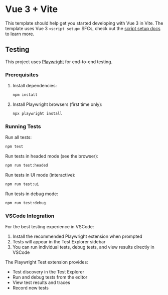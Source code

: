 # Vue 3 + Vite

This template should help get you started developing with Vue 3 in Vite. The template uses Vue 3 `<script setup>` SFCs, check out the [script setup docs](https://v3.vuejs.org/api/sfc-script-setup.html#sfc-script-setup) to learn more.

## Testing

This project uses [Playwright](https://playwright.dev/) for end-to-end testing.

### Prerequisites

1. Install dependencies:
   ```bash
   npm install
   ```

2. Install Playwright browsers (first time only):
   ```bash
   npx playwright install
   ```

### Running Tests

Run all tests:
```bash
npm test
```

Run tests in headed mode (see the browser):
```bash
npm run test:headed
```

Run tests in UI mode (interactive):
```bash
npm run test:ui
```

Run tests in debug mode:
```bash
npm run test:debug
```

### VSCode Integration

For the best testing experience in VSCode:

1. Install the recommended Playwright extension when prompted
2. Tests will appear in the Test Explorer sidebar
3. You can run individual tests, debug tests, and view results directly in VSCode

The Playwright Test extension provides:
- Test discovery in the Test Explorer
- Run and debug tests from the editor
- View test results and traces
- Record new tests


